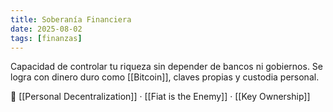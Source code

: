 ```yaml
---
title: Soberanía Financiera
date: 2025-08-02
tags: [finanzas]
---
```


Capacidad de controlar tu riqueza sin depender de bancos ni gobiernos. Se logra con dinero duro como [[Bitcoin]], claves propias y custodia personal.

📎 [[Personal Decentralization]] · [[Fiat is the Enemy]] · [[Key Ownership]]
